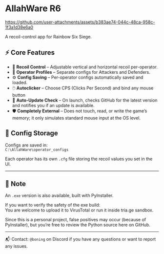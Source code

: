 # AllahWare R6

https://github.com/user-attachments/assets/b383ae74-044c-48ca-958c-1f3a1d38e6a0

A recoil-control app for Rainbow Six Siege.

## ⚡ Core Features

- 🎯 **Recoil Control** – Adjustable vertical and horizontal recoil per-operator.
- 👥 **Operator Profiles** – Separate configs for Attackers and Defenders.
- ⚙️ **Config Saving** – Per-operator configs automatically saved and loaded.
- 🖱️ **Autoclicker** – Choose CPS (Clicks Per Second) and bind any mouse button
- 🔄 **Auto-Update Check** – On launch, checks GitHub for the latest version and notifies you if an update is available.
- 🛡️ **Completely External** – Does not touch, read, or write the game’s memory; it only simulates standard mouse input at the OS level.
  
## 📂 Config Storage

Configs are saved in:  
`C:\AllahWare\operator_configs`  

Each operator has its own `.cfg` file storing the recoil values you set in the UI.

---

## 🔐 Note

An `.exe` version is also available, built with PyInstaller.  

If you want to verify the safety of the exe build:  
You are welcome to upload it to VirusTotal or run it inside tria.ge sandbox.  

Since this is a personal project, false positives may occur (because of PyInstaller), but you’re free to review the Python source here on GitHub.

---

📬 Contact: `@boning` on Discord if you have any questions or want to report any issues.
